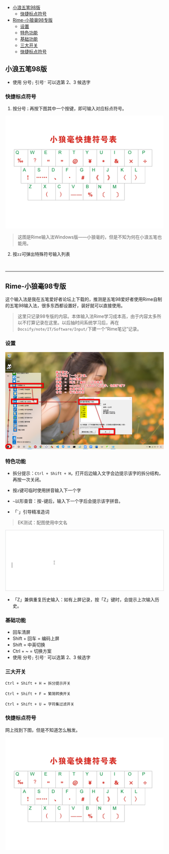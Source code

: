 
<!-- vim-markdown-toc Redcarpet -->

* [小浪五笔98版](#小浪五笔98版)
    - [快捷标点符号](#快捷标点符号)
* [Rime-小狼毫98专版](#rime-小狼毫98专版)
    - [设置](#设置)
    - [特色功能](#特色功能)
    - [基础功能](#基础功能)
    - [三大开关](#三大开关)
    - [快捷标点符号](#快捷标点符号)

<!-- vim-markdown-toc -->

## 小浪五笔98版

* 使用 分号`;` 引号`'` 可以选第 2、3 候选字

### 快捷标点符号

1. 按分号`；`再按下图其中一个按键，即可输入对应标点符号。

![XiaoLangFuHao](./WuBi98/XiaoLangFuHao.png)

> 这图是Rime输入法Windows版——小狼毫的，但是不知为何在小浪五笔也能用。

2. 按`zz`可弹出特殊符号输入列表

<br>

--------------------------------------------------------------------------------------------------------


## Rime-小狼毫98专版

这个输入法是我在五笔爱好者论坛上下载的，推测是五笔98爱好者使用Rime自制的五笔98输入法，很多东西都设置好，装好就可以直接使用。

> 这里只记录98专版的内容。本体输入法Rime学习成本高，由于内容太多所以不打算记录在这里。以后抽时间系统学习后，再在`Docsify/note/IT/Software/Input/`下建一个“Rime笔记”记录。

### 设置

![小狼毫Setting](./WuBi98/XLHSetting.png)

### 特色功能

* 拆分提示：`Ctrl + Shift + H`，打开后边输入文字会边提示该字的拆分结构，再按一次关闭。

* 按`z`键可临时使用拼音输入下一个字

* `~`以形查音：按`~`键后，输入下一个字后会提示该字拼音。

* 「`」引导精准造词

> EK测试：配图使用中文名

![造词](./WuBi98/造词.gif)

* 「Z」兼俱重复历史输入：如有上屏记录，按「Z」键时，会提示上次输入历史。

### 基础功能

* 回车清屏
* Shift + 回车 = 编码上屏
* Shift = 中英切换
* Ctrl + ~ = 切换方案
* 使用 分号`;` 引号`'` 可以选第 2、3 候选字

### 三大开关

    Ctrl + Shift + H = 拆分提示开关

    Ctrl + Shift + F = 繁简转换开关

    Ctrl + Shift + U = 字符集过滤开关


### 快捷标点符号

网上找到下图，但是不知道怎么触发。

![XiaoLangFuHao](./WuBi98/XiaoLangFuHao.png)


